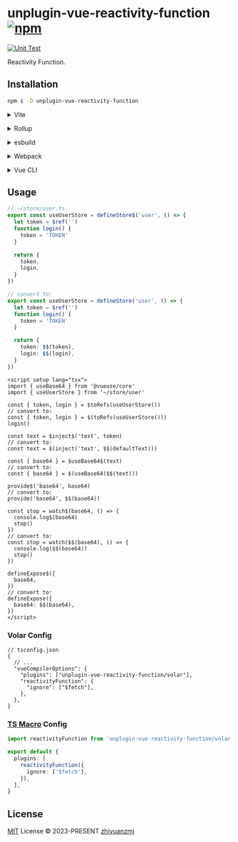 # unplugin-vue-reactivity-function [![npm](https://img.shields.io/npm/v/unplugin-vue-reactivity-function.svg)](https://npmjs.com/package/unplugin-vue-reactivity-function)

[![Unit Test](https://github.com/zhiyuanzmj/unplugin-vue-reactivity-function/actions/workflows/unit-test.yml/badge.svg)](https://github.com/zhiyuanzmj/unplugin-vue-reactivity-function/actions/workflows/unit-test.yml)

Reactivity Function.

## Installation

```bash
npm i -D unplugin-vue-reactivity-function
```

<details>
<summary>Vite</summary><br>

```ts
// vite.config.ts
import VueReactivityFunction from 'unplugin-vue-reactivity-function/vite'

export default defineConfig({
  plugins: [
    VueReactivityFunction({
      ignore: ['$fetch'],
    }),
  ],
})
```

<br></details>

<details>
<summary>Rollup</summary><br>

```ts
// rollup.config.js
import VueReactivityFunction from 'unplugin-vue-reactivity-function/rollup'

export default {
  plugins: [
    VueReactivityFunction({
      ignore: ['$fetch'],
    }),
  ],
}
```

<br></details>

<details>
<summary>esbuild</summary><br>

```ts
// esbuild.config.js
import { build } from 'esbuild'

build({
  plugins: [
    require('unplugin-vue-reactivity-function/esbuild')({
      ignore: ['$fetch'],
    }),
  ],
})
```

<br></details>

<details>
<summary>Webpack</summary><br>

```ts
// webpack.config.js
module.exports = {
  /* ... */
  plugins: [
    require('unplugin-vue-reactivity-function/webpack')({
      ignore: ['$fetch'],
    }),
  ],
}
```

<br></details>

<details>
<summary>Vue CLI</summary><br>

```ts
// vue.config.js
module.exports = {
  configureWebpack: {
    plugins: [
      require('unplugin-vue-reactivity-function/webpack')({
        ignore: ['$fetch'],
      }),
    ],
  },
}
```

<br></details>

## Usage

```ts
// ~/store/user.ts
export const useUserStore = defineStore$('user', () => {
  let token = $ref('')
  function login() {
    token = 'TOKEN'
  }

  return {
    token,
    login,
  }
})

// convert to:
export const useUserStore = defineStore('user', () => {
  let token = $ref('')
  function login() {
    token = 'TOKEN'
  }

  return {
    token: $$(token),
    login: $$(login),
  }
})
```

```vue
<script setup lang="tsx">
import { useBase64 } from '@vueuse/core'
import { useUserStore } from '~/store/user'

const { token, login } = $toRefs(useUserStore())
// convert to:
const { token, login } = $(toRefs(useUserStore()))
login()

const text = $inject$('text', token)
// convert to:
const text = $(inject('text', $$(defaultText)))

const { base64 } = $useBase64$(text)
// convert to:
const { base64 } = $(useBase64($$(text)))

provide$('base64', base64)
// convert to:
provide('base64', $$(base64))

const stop = watch$(base64, () => {
  console.log$(base64)
  stop()
})
// convert to:
const stop = watch($$(base64), () => {
  console.log($$(base64))
  stop()
})

defineExpose$({
  base64,
})
// convert to:
defineExpose({
  base64: $$(base64),
})
</script>
```

### Volar Config

```jsonc
// tsconfig.json
{
  // ...
  "vueCompilerOptions": {
    "plugins": ["unplugin-vue-reactivity-function/volar"],
    "reactivityFunction": {
      "ignore": ["$fetch"],
    },
  },
}
```

### [TS Macro](https://github.com/ts-macro/ts-macro) Config

```ts [tsm.config.json]
import reactivityFunction from 'unplugin-vue-reactivity-function/volar'

export default {
  plugins: [
    reactivityFunction({
      ignore: ['$fetch'],
    }),
  ],
}
```

## License

[MIT](./LICENSE) License © 2023-PRESENT [zhiyuanzmj](https://github.com/zhiyuanzmj)

